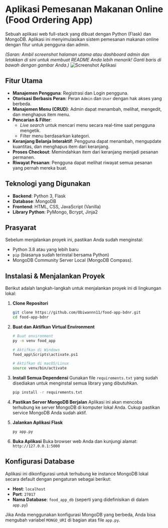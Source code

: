 # Aplikasi Pemesanan Makanan Online (Food Ordering App)

Sebuah aplikasi web full-stack yang dibuat dengan Python (Flask) dan MongoDB. Aplikasi ini menyimulasikan sistem pemesanan makanan online dengan fitur untuk pengguna dan admin.

*(Saran: Ambil screenshot halaman utama atau dashboard admin dan letakkan di sini untuk membuat README Anda lebih menarik! Ganti baris di bawah dengan gambar Anda.)*
![Screenshot Aplikasi](link-ke-screenshot-anda.png)

## Fitur Utama

-   **Manajemen Pengguna**: Registrasi dan Login pengguna.
-   **Otorisasi Berbasis Peran**: Peran `Admin` dan `User` dengan hak akses yang berbeda.
-   **Manajemen Menu (CRUD)**: Admin dapat menambah, melihat, mengedit, dan menghapus item menu.
-   **Pencarian & Filter**:
    -   *Live search* untuk mencari menu secara real-time saat pengguna mengetik.
    -   Filter menu berdasarkan kategori.
-   **Keranjang Belanja Interaktif**: Pengguna dapat menambah, mengupdate kuantitas, dan menghapus item dari keranjang.
-   **Proses Checkout**: Memindahkan item dari keranjang menjadi pesanan permanen.
-   **Riwayat Pesanan**: Pengguna dapat melihat riwayat semua pesanan yang pernah mereka buat.

## Teknologi yang Digunakan

-   **Backend**: Python 3, Flask
-   **Database**: MongoDB
-   **Frontend**: HTML, CSS, JavaScript (Vanilla)
-   **Library Python**: PyMongo, Bcrypt, Jinja2

## Prasyarat

Sebelum menjalankan proyek ini, pastikan Anda sudah menginstal:
-   Python 3.8 atau yang lebih baru
-   `pip` (biasanya sudah terinstal bersama Python)
-   MongoDB Community Server Local (MongoDB Compass).

## Instalasi & Menjalankan Proyek

Berikut adalah langkah-langkah untuk menjalankan proyek ini di lingkungan lokal:

1.  **Clone Repositori**
    ```bash
    git clone https://github.com/Obiwannn11/food-app-bdnr.git
    cd food-app-bdnr
    ```

2.  **Buat dan Aktifkan Virtual Environment**
    ```bash
    # Buat environment
    py -m venv food_app

    # Aktifkan di Windows
    food_app\Scripts\activate.ps1

    # Aktifkan di macOS/Linux
    source venv/bin/activate
    ```

3.  **Install Semua Dependensi**
    Gunakan file `requirements.txt` yang sudah disediakan untuk menginstal semua library yang dibutuhkan.
    ```bash
    pip install -r requirements.txt
    ```

4.  **Pastikan Server MongoDB Berjalan**
    Aplikasi ini akan mencoba terhubung ke server MongoDB di komputer lokal Anda. Cukup pastikan service MongoDB Anda sudah aktif.

5.  **Jalankan Aplikasi Flask**
    ```bash
    py app.py
    ```

6.  **Buka Aplikasi**
    Buka browser web Anda dan kunjungi alamat: `http://127.0.0.1:5000`

## Konfigurasi Database

Aplikasi ini dikonfigurasi untuk terhubung ke instance MongoDB lokal secara default dengan pengaturan sebagai berikut:

-   **Host**: `localhost`
-   **Port**: `27017`
-   **Nama Database**: `food_app_db` (seperti yang didefinisikan di dalam `app.py`)

Jika Anda menggunakan konfigurasi MongoDB yang berbeda, Anda bisa mengubah variabel `MONGO_URI` di bagian atas file `app.py`.